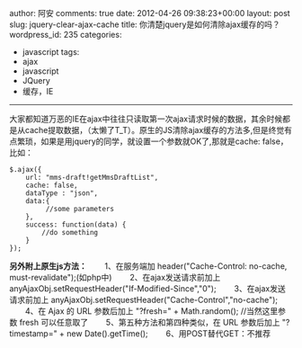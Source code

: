 author: 阿安
comments: true
date: 2012-04-26 09:38:23+00:00
layout: post
slug: jquery-clear-ajax-cache
title: 你清楚jquery是如何清除ajax缓存的吗？
wordpress_id: 235
categories:
- javascript
tags:
- ajax
- javascript
- JQuery
- 缓存，IE
---

大家都知道万恶的IE在ajax中往往只读取第一次ajax请求时候的数据，其余时候都是从cache提取数据，（太懒了T_T）。原生的JS清除ajax缓存的方法多,但是终觉有点繁琐，如果是用jquery的同学，就设置一个参数就OK了,那就是cache: false，比如：

    

    $.ajax({
    	url: "mms-draft!getMmsDraftList",
    	cache: false,
    	dataType : "json",
    	data:{
    		 //some parameters
    	},
    	success: function(data) {
    		//do something
    	}
    });





**另外附上原生js方法：**
　　1、在服务端加 header("Cache-Control: no-cache, must-revalidate");(如php中)
　　2、在ajax发送请求前加上 anyAjaxObj.setRequestHeader("If-Modified-Since","0");
　　3、在ajax发送请求前加上 anyAjaxObj.setRequestHeader("Cache-Control","no-cache");
　　4、在 Ajax 的 URL 参数后加上 "?fresh=" + Math.random(); //当然这里参数 fresh 可以任意取了
　　5、第五种方法和第四种类似，在 URL 参数后加上 "?timestamp=" + new Date().getTime();
　　6、用POST替代GET：不推荐
